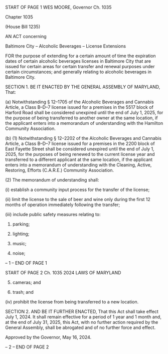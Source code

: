 START OF PAGE 1
WES MOORE, Governor Ch. 1035

Chapter 1035

(House Bill 1235)

AN ACT concerning

Baltimore City – Alcoholic Beverages – License Extensions

FOR the purpose of extending for a certain amount of time the expiration dates of certain
alcoholic beverages licenses in Baltimore City that are issued for certain areas for
certain transfer and renewal purposes under certain circumstances; and generally
relating to alcoholic beverages in Baltimore City.

SECTION 1. BE IT ENACTED BY THE GENERAL ASSEMBLY OF MARYLAND,
That:

(a) Notwithstanding § 12–1705 of the Alcoholic Beverages and Cannabis Article,
a Class B–D–7 license issued for a premises in the 5517 block of Harford Road shall be
considered unexpired until the end of July 1, 2025, for the purpose of being transferred to
another owner at the same location, if the applicant enters into a memorandum of
understanding with the Hamilton Community Association.

(b) (1) Notwithstanding § 12–2202 of the Alcoholic Beverages and Cannabis
Article, a Class B–D–7 license issued for a premises in the 2200 block of East Fayette Street
shall be considered unexpired until the end of July 1, 2025, for the purposes of being
renewed to the current license year and transferred to a different applicant at the same
location, if the applicant enters into a memorandum of understanding with the Cleaning,
Active, Restoring, Efforts (C.A.R.E.) Community Association.

(2) The memorandum of understanding shall:

(i) establish a community input process for the transfer of the
license;

(ii) limit the license to the sale of beer and wine only during the
first 12 months of operation immediately following the transfer;

(iii) include public safety measures relating to:

1. parking;

2. lighting;

3. music;

4. noise;

– 1 –
END OF PAGE 1

START OF PAGE 2
Ch. 1035 2024 LAWS OF MARYLAND

5. cameras; and

6. trash; and

(iv) prohibit the license from being transferred to a new location.

SECTION 2. AND BE IT FURTHER ENACTED, That this Act shall take effect July
1, 2024. It shall remain effective for a period of 1 year and 1 month and, at the end of July
31, 2025, this Act, with no further action required by the General Assembly, shall be
abrogated and of no further force and effect.

Approved by the Governor, May 16, 2024.

– 2 –
END OF PAGE 2